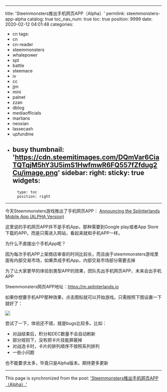 
---
title: 'Steemmonsters推出手机网页APP（Alpha）'
permlink: steemmonsters-app-alpha
catalog: true
toc_nav_num: true
toc: true
position: 9999
date: 2020-02-12 04:01:48
categories:
- cn
tags:
- cn
- cn-reader
- steemmonsters
- whalepower
- spt
- battle
- steemace
- iv
- cc
- jjm
- mini
- palnet
- zzan
- dblog
- mediaofficials
- marlians
- neoxian
- lassecash
- upfundme
- busy
thumbnail: 'https://cdn.steemitimages.com/DQmVar6CiaTQTqjM5hY3U5imS1HwfmwR6FQ557fZfdug2Cu/image.png'
sidebar:
    right:
        sticky: true
widgets:
    -
        type: toc
        position: right
---


今天Steemmonsters游戏推出了手机网页APP：
[Announcing the Splinterlands Mobile App (ALPHA Version)](https://steem.buzz/splinterlands/@splinterlands/announcing-the-splinterlands-mobile-app-alpha-version)

这里说的手机网页APP并不是手机App，那种需要到Google play或者App Store下载的APP。而是只需进入网站，看起来就和手机APP一样。

为什么不直接出个手机App呢？

因为每次手机APP上架商店审查的时间比较长，而且由于steemmonsters游戏里面有内部交易市场，如果弄成手机App，内部交易市场部分需要去掉

为了让大家更早的体验到类型APP的效果，团队先出手机网页APP，未来会出手机APP

Steemmonsters网页APP地址：https://m.splinterlands.io

如果你想要手机APP那种效果，点击图标就可以开始游戏。只需按照下图设置一下就好了：

![](https://cdn.steemitimages.com/DQmVar6CiaTQTqjM5hY3U5imS1HwfmwR6FQ557fZfdug2Cu/image.png)

尝试了一下，体验还不错，就是bugs比较多。比如：
* 对战结束后，积分和DEC数量不会自动刷新
* 部分规则下，没有把卡片技能屏蔽掉
* 对战选卡时，卡片的排列顺序不按照系列排列
* 一些小问题

也不能要求太多，毕竟只是Alpha版本。期待更多更新

- - -

This page is synchronized from the post: ['Steemmonsters推出手机网页APP（Alpha）'](https://steemit.com/@ericet/steemmonsters-app-alpha)

